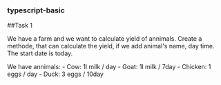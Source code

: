 ### typescript-basic

##Task 1

We have a farm and we want to calculate yield of annimals.
Create a methode, that can calculate the yield, if we add animal's name, day time. The start date is today.

We have annimals:
    - Cow: 1l milk / day
    - Goat: 1l milk / 7day
    - Chicken: 1 eggs / day
    - Duck: 3 eggs / 10day